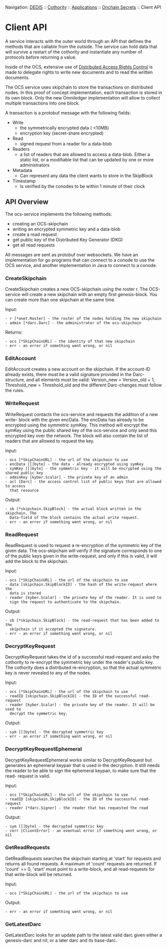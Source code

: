 Navigation: [DEDIS](https://github.com/dedis/doc/tree/master/README.md) ::
[Cothority](../../README.md) ::
[Applications](../../doc/Applications.md) ::
[Onchain Secrets](../README.md) ::
Client API

# Client API

A service interacts with the outer world through an API that defines the
methods that are callable from the outside. The service can hold data that
will survive a restart of the cothority and instantiate any number of
protocols before returning a value.

Inside of the OCS, extensive use of [Distributed Access Rights Control](../darc/README.md)
is made to delegate rights to write new documents and to read the written documents.

The OCS service uses skipchain to store the transactions on distributed nodes.
In this proof of concept implementation, each transaction is stored in its own
block. Only the new Omniledger implementation will allow to collect multiple
transactions into one block.

A transaction is a protobuf message with the following fields:
- Write
	- the symmetrically encrypted data ( <10MB)
	- encryption key (secret-share encrypted)
- Read
	- signed request from a reader for a data-blob
- Readers
    - a list of readers that are allowed to access a data-blob. Either a
    static list, or a modifiable list that can be updated by
    one or more administrators
- Metadata
  - Can represent any data the client wants to store in the SkipBlock
- Timestamp
  - Is verified by the conodes to be within 1 minute of their clock

## API Overview

The ocs-service implements the following methods:

- creating an OCS-skipchain
- writing an encrypted symmetric key and a data-blob
- create a read request
- get public key of the Distributed Key Generator (DKG)
- get all read requests

All messages are sent as protobuf over websockets. We have an implementation
for go programs that can connect to a conode to use the OCS service, and another
implementation in Java to connect to a conode.

### CreateSkipchain

CreateSkipchain creates a new OCS-skipchain using the roster r. The OCS-service
will create a new skipchain with an empty first genesis-block. You can create more
than one skipchain at the same time.

Input:
```
- r [*onet.Roster] - the roster of the nodes holding the new skipchain
- admin [*darc.Darc] - the administrator of the ocs-skipchain
```

Returns:
```
- ocs [*SkipChainURL] - the identity of that new skipchain
- err - an error if something went wrong, or nil
```

### EditAccount

EditAccount creates a new account on the skipchain. If the account-ID already exists,
there must be a valid signature provided in the Darc-structure, and all elements
must be valid: Version_new = Version_old + 1, Threshold_new = Threshold_old and the
different Darc-changes must follow the rules.

### WriteRequest

WriteRequest contacts the ocs-service and requests the addition of a new write-
block with the given encData. The encData has already to be encrypted using the symmetric
symKey. This method will encrypt the symKey using the public shared key of the
ocs-service and only send this encrypted key over the network. The block will also
contain the list of readers that are allowed to request the key.

Input:
```
- ocs [*SkipChainURL] - the url of the skipchain to use
- encData [[]byte] - the data - already encrypted using symKey
- symKey [[]byte] - the symmetric key - it will be encrypted using the shared public key
- adminKey [kyber.Scalar] - the private key of an admin
- acl [Darc] - the access control list of public keys that are allowed to access
  that resource
```

Output:
```
- sb [*skipchain.SkipBlock] - the actual block written in the skipchain. The
  Data-field of the block contains the actual write request.
- err - an error if something went wrong, or nil
```

### ReadRequest

ReadRequest is used to request a re-encryption of the symmetric key of the
given data. The ocs-skipchain will verify if the signature corresponds to
one of the public keys given in the write-request, and only if this is valid,
it will add the block to the skipchain.

Input:
```
- ocs [*SkipChainURL] - the url of the skipchain to use
- data [skipchain.SkipBlockID] - the hash of the write-request where the
  data is stored
- reader [kyber.Scalar] - the private key of the reader. It is used to
  sign the request to authenticate to the skipchain.
```

Output:
```
- sb [*skipchain.SkipBlock] - the read-request that has been added to the
  skipchain if it accepted the signature.
- err - an error if something went wrong, or nil
```

### DecryptKeyRequest

DecryptKeyRequest takes the id of a successful read-request and asks the cothority
to re-encrypt the symmetric key under the reader's public key. The cothority
does a distributed re-encryption, so that the actual symmetric key is never revealed
to any of the nodes.

Input:
```
- ocs [*SkipChainURL] - the url of the skipchain to use
- readID [skipchain.SkipBlockID] - the ID of the successful read-request
- reader [kyber.Scalar] - the private key of the reader. It will be used to
  decrypt the symmetric key.
```

Output:
```
- sym [[]byte] - the decrypted symmetric key
- err - an error if something went wrong, or nil
```

### DecryptKeyRequestEphemeral

DecryptKeyRequestEphemeral works similar to DecryptKeyRequest but generates
an ephemeral keypair that is used in the decryption. It still needs the
reader to be able to sign the ephemeral keypair, to make sure that the read-
request is valid.

Input:
```
- ocs [*SkipChainURL] - the url of the skipchain to use
- readID [skipchain.SkipBlockID] - the ID of the successful read-request
- reader [*darc.Signer] - the reader that has requested the read
```

Output:
```
- sym [[]byte] - the decrypted symmetric key
- cerr [ClientError] - an eventual error if something went wrong, or nil
```

### GetReadRequests

GetReadRequests searches the skipchain starting at 'start' for requests and returns all found
requests. A maximum of 'count' requests are returned. If 'count' == 0, 'start'
must point to a write-block, and all read-requests for that write-block will
be returned.

Input:
```
- ocs [*SkipChainURL] - the url of the skipchain to use
```

Output:
```
- err - an error if something went wrong, or nil
```

### GetLatestDarc

GetLatestDarc looks for an update path to the latest valid
darc given either a genesis-darc and nil, or a later darc
and its base-darc.
